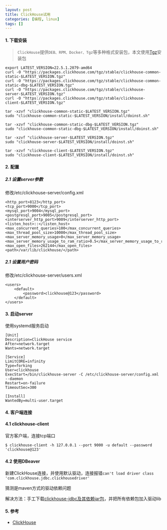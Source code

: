 ```yaml
---
layout: post
title: ClickHouse试用
categories: [编程, linux]
tags: []
---
```


>  

#### 1. 下载安装

> `ClickHouse`提供`DEB、RPM、Docker、Tgz`等多种格式安装包，本文使用[Tgz](https://packages.clickhouse.com/tgz/)安装包

```
export LATEST_VERSION=22.5.1.2079-amd64
curl -O "https://packages.clickhouse.com/tgz/stable/clickhouse-common-static-$LATEST_VERSION.tgz"
curl -O "https://packages.clickhouse.com/tgz/stable/clickhouse-common-static-dbg-$LATEST_VERSION.tgz"
curl -O "https://packages.clickhouse.com/tgz/stable/clickhouse-server-$LATEST_VERSION.tgz"
curl -O "https://packages.clickhouse.com/tgz/stable/clickhouse-client-$LATEST_VERSION.tgz"

tar -xzvf "clickhouse-common-static-$LATEST_VERSION.tgz"
sudo "clickhouse-common-static-$LATEST_VERSION/install/doinst.sh"

tar -xzvf "clickhouse-common-static-dbg-$LATEST_VERSION.tgz"
sudo "clickhouse-common-static-dbg-$LATEST_VERSION/install/doinst.sh"

tar -xzvf "clickhouse-server-$LATEST_VERSION.tgz"
sudo "clickhouse-server-$LATEST_VERSION/install/doinst.sh"

tar -xzvf "clickhouse-client-$LATEST_VERSION.tgz"
sudo "clickhouse-client-$LATEST_VERSION/install/doinst.sh"
```

#### 2. 配置

##### 2.1 设置server参数

修改/etc/clickhouse-server/config.xml

```
<http_port>8123</http_port>
<tcp_port>9000</tcp_port>
<mysql_port>9004</mysql_port>
<postgresql_port>9005</postgresql_port>
<interserver_http_port>9009</interserver_http_port>
<listen_host>::</listen_host>
<max_concurrent_queries>100</max_concurrent_queries>
<max_thread_pool_size>10000</max_thread_pool_size>
<max_server_memory_usage>0</max_server_memory_usage>
<max_server_memory_usage_to_ram_ratio>0.5</max_server_memory_usage_to_ram_ratio>
<max_open_files>262144</max_open_files>
<path>/var/lib/clickhouse/</path>
```

##### 2.1 设置用户密码

修改/etc/clickhouse-server/users.xml

```
<users>
	<default>
		<password>clickhouse@123</password>
	</default>	
</users>
```

#### 3. 启动server

使用systemd服务启动

```
[Unit]
Description=ClickHouse service
After=network.target
Wants=network.target

[Service]
LimitCORE=infinity
Type=forking
User=clickhouse
ExecStart=/bin/clickhouse-server -C /etc/clickhouse-server/config.xml --daemon
Restart=on-failure
TimeoutSec=300

[Install]
WantedBy=multi-user.target
```

#### 4. 客户端连接

#### 4.1 clickhouse-client

官方客户端，连接tcp端口

```
$ clickhouse-client -h 127.0.0.1 --port 9000 -u default --password 'clickhouse@123'
```

#### 4.2 使用DBeaver

新建ClickHouse连接，并使用默认驱动，连接报错`can't load driver class 'com.clickhouse.jdbc.clickhousedriver'`

猜测是maven方式的驱动依赖问题

解决方法：手工下载[clickhouse-jdbc及其依赖jar包](https://jar-download.com/artifacts/ru.yandex.clickhouse/clickhouse-jdbc)，并把所有依赖包加入驱动lib


#### 5. 参考

* [ClickHouse](https://clickhouse.com/docs/zh)